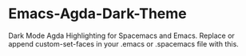 # Emacs-Agda-Dark-Theme
Dark Mode Agda Highlighting for Spacemacs and Emacs.
Replace or append custom-set-faces in your .emacs or .spacemacs file with this.
